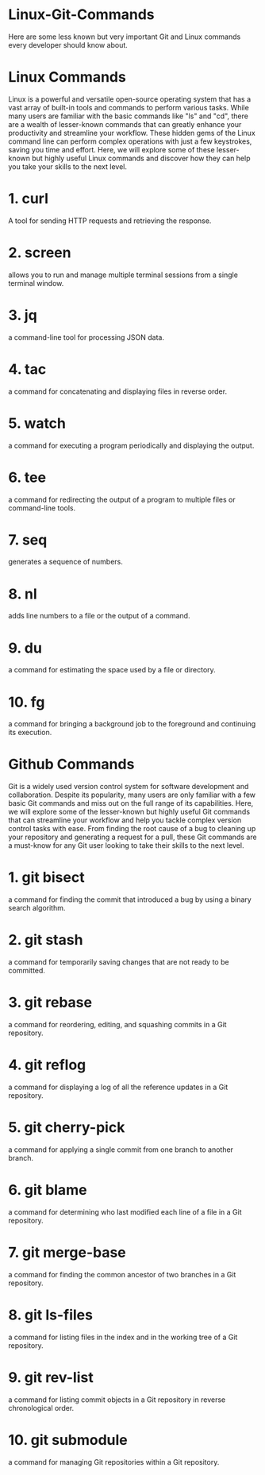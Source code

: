 # Linux-Git-Commands
Here are some less known but very important Git and Linux commands every developer should know about.
# Linux Commands 
Linux is a powerful and versatile open-source operating system that has a vast array of built-in tools and commands to perform various tasks. While many users are familiar with the basic commands like "ls" and "cd", there are a wealth of lesser-known commands that can greatly enhance your productivity and streamline your workflow. These hidden gems of the Linux command line can perform complex operations with just a few keystrokes, saving you time and effort. Here, we will explore some of these lesser-known but highly useful Linux commands and discover how they can help you take your skills to the next level.
# 1. curl
A tool for sending HTTP requests and retrieving the response.
# 2. screen
allows you to run and manage multiple terminal sessions from a single terminal window.
# 3. jq
a command-line tool for processing JSON data.
# 4. tac
a command for concatenating and displaying files in reverse order.
# 5. watch
a command for executing a program periodically and displaying the output.
# 6. tee
a command for redirecting the output of a program to multiple files or command-line tools.
# 7. seq
generates a sequence of numbers.
# 8. nl
adds line numbers to a file or the output of a command.
# 9. du
a command for estimating the space used by a file or directory.
# 10. fg
a command for bringing a background job to the foreground and continuing its execution.

# Github Commands
Git is a widely used version control system for software development and collaboration. Despite its popularity, many users are only familiar with a few basic Git commands and miss out on the full range of its capabilities. Here, we will explore some of the lesser-known but highly useful Git commands that can streamline your workflow and help you tackle complex version control tasks with ease. From finding the root cause of a bug to cleaning up your repository and generating a request for a pull, these Git commands are a must-know for any Git user looking to take their skills to the next level.

# 1. git bisect
a command for finding the commit that introduced a bug by using a binary search algorithm.
# 2. git stash
 a command for temporarily saving changes that are not ready to be committed.
# 3. git rebase
 a command for reordering, editing, and squashing commits in a Git repository.
# 4. git reflog
 a command for displaying a log of all the reference updates in a Git repository.
# 5. git cherry-pick
a command for applying a single commit from one branch to another branch.
# 6. git blame
a command for determining who last modified each line of a file in a Git repository.
# 7. git merge-base
a command for finding the common ancestor of two branches in a Git repository.
# 8. git ls-files
a command for listing files in the index and in the working tree of a Git repository.
# 9. git rev-list
a command for listing commit objects in a Git repository in reverse chronological order.
# 10. git submodule
a command for managing Git repositories within a Git repository.
